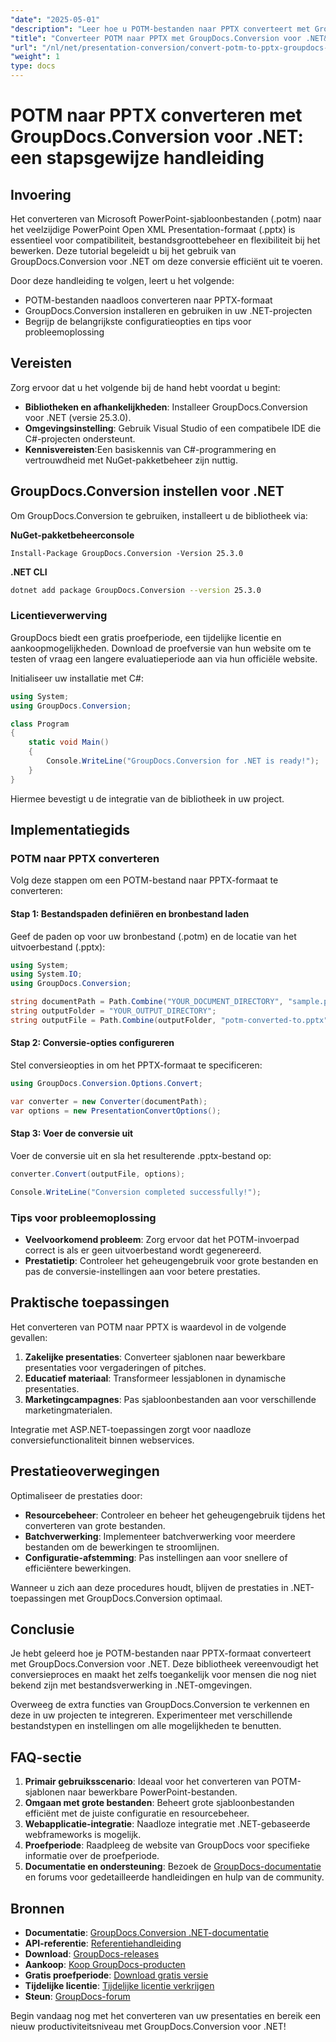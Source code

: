 ```yaml
---
"date": "2025-05-01"
"description": "Leer hoe u POTM-bestanden naar PPTX converteert met GroupDocs.Conversion voor .NET. Deze handleiding behandelt de installatie, conversiestappen en tips voor probleemoplossing."
"title": "Converteer POTM naar PPTX met GroupDocs.Conversion voor .NET&#58; een stapsgewijze handleiding"
"url": "/nl/net/presentation-conversion/convert-potm-to-pptx-groupdocs-conversion-net/"
"weight": 1
type: docs
---
```

# POTM naar PPTX converteren met GroupDocs.Conversion voor .NET: een stapsgewijze handleiding

## Invoering

Het converteren van Microsoft PowerPoint-sjabloonbestanden (.potm) naar het veelzijdige PowerPoint Open XML Presentation-formaat (.pptx) is essentieel voor compatibiliteit, bestandsgroottebeheer en flexibiliteit bij het bewerken. Deze tutorial begeleidt u bij het gebruik van GroupDocs.Conversion voor .NET om deze conversie efficiënt uit te voeren.

Door deze handleiding te volgen, leert u het volgende:
- POTM-bestanden naadloos converteren naar PPTX-formaat
- GroupDocs.Conversion installeren en gebruiken in uw .NET-projecten
- Begrijp de belangrijkste configuratieopties en tips voor probleemoplossing

## Vereisten

Zorg ervoor dat u het volgende bij de hand hebt voordat u begint:
- **Bibliotheken en afhankelijkheden**: Installeer GroupDocs.Conversion voor .NET (versie 25.3.0).
- **Omgevingsinstelling**: Gebruik Visual Studio of een compatibele IDE die C#-projecten ondersteunt.
- **Kennisvereisten**:Een basiskennis van C#-programmering en vertrouwdheid met NuGet-pakketbeheer zijn nuttig.

## GroupDocs.Conversion instellen voor .NET

Om GroupDocs.Conversion te gebruiken, installeert u de bibliotheek via:

**NuGet-pakketbeheerconsole**
```plaintext
Install-Package GroupDocs.Conversion -Version 25.3.0
```

**.NET CLI**
```bash
dotnet add package GroupDocs.Conversion --version 25.3.0
```

### Licentieverwerving
GroupDocs biedt een gratis proefperiode, een tijdelijke licentie en aankoopmogelijkheden. Download de proefversie van hun website om te testen of vraag een langere evaluatieperiode aan via hun officiële website.

Initialiseer uw installatie met C#:
```csharp
using System;
using GroupDocs.Conversion;

class Program
{
    static void Main()
    {
        Console.WriteLine("GroupDocs.Conversion for .NET is ready!");
    }
}
```
Hiermee bevestigt u de integratie van de bibliotheek in uw project.

## Implementatiegids

### POTM naar PPTX converteren
Volg deze stappen om een POTM-bestand naar PPTX-formaat te converteren:

#### Stap 1: Bestandspaden definiëren en bronbestand laden
Geef de paden op voor uw bronbestand (.potm) en de locatie van het uitvoerbestand (.pptx):
```csharp
using System;
using System.IO;
using GroupDocs.Conversion;

string documentPath = Path.Combine("YOUR_DOCUMENT_DIRECTORY", "sample.potm");
string outputFolder = "YOUR_OUTPUT_DIRECTORY";
string outputFile = Path.Combine(outputFolder, "potm-converted-to.pptx");
```
#### Stap 2: Conversie-opties configureren
Stel conversieopties in om het PPTX-formaat te specificeren:
```csharp
using GroupDocs.Conversion.Options.Convert;

var converter = new Converter(documentPath);
var options = new PresentationConvertOptions();
```
#### Stap 3: Voer de conversie uit
Voer de conversie uit en sla het resulterende .pptx-bestand op:
```csharp
converter.Convert(outputFile, options);

Console.WriteLine("Conversion completed successfully!");
```
### Tips voor probleemoplossing
- **Veelvoorkomend probleem**: Zorg ervoor dat het POTM-invoerpad correct is als er geen uitvoerbestand wordt gegenereerd.
- **Prestatietip**: Controleer het geheugengebruik voor grote bestanden en pas de conversie-instellingen aan voor betere prestaties.

## Praktische toepassingen
Het converteren van POTM naar PPTX is waardevol in de volgende gevallen:
1. **Zakelijke presentaties**: Converteer sjablonen naar bewerkbare presentaties voor vergaderingen of pitches.
2. **Educatief materiaal**: Transformeer lessjablonen in dynamische presentaties.
3. **Marketingcampagnes**: Pas sjabloonbestanden aan voor verschillende marketingmaterialen.

Integratie met ASP.NET-toepassingen zorgt voor naadloze conversiefunctionaliteit binnen webservices.

## Prestatieoverwegingen
Optimaliseer de prestaties door:
- **Resourcebeheer**: Controleer en beheer het geheugengebruik tijdens het converteren van grote bestanden.
- **Batchverwerking**: Implementeer batchverwerking voor meerdere bestanden om de bewerkingen te stroomlijnen.
- **Configuratie-afstemming**: Pas instellingen aan voor snellere of efficiëntere bewerkingen.

Wanneer u zich aan deze procedures houdt, blijven de prestaties in .NET-toepassingen met GroupDocs.Conversion optimaal.

## Conclusie
Je hebt geleerd hoe je POTM-bestanden naar PPTX-formaat converteert met GroupDocs.Conversion voor .NET. Deze bibliotheek vereenvoudigt het conversieproces en maakt het zelfs toegankelijk voor mensen die nog niet bekend zijn met bestandsverwerking in .NET-omgevingen.

Overweeg de extra functies van GroupDocs.Conversion te verkennen en deze in uw projecten te integreren. Experimenteer met verschillende bestandstypen en instellingen om alle mogelijkheden te benutten.

## FAQ-sectie
1. **Primair gebruiksscenario**: Ideaal voor het converteren van POTM-sjablonen naar bewerkbare PowerPoint-bestanden.
2. **Omgaan met grote bestanden**: Beheert grote sjabloonbestanden efficiënt met de juiste configuratie en resourcebeheer.
3. **Webapplicatie-integratie**: Naadloze integratie met .NET-gebaseerde webframeworks is mogelijk.
4. **Proefperiode**: Raadpleeg de website van GroupDocs voor specifieke informatie over de proefperiode.
5. **Documentatie en ondersteuning**: Bezoek de [GroupDocs-documentatie](https://docs.groupdocs.com/conversion/net/) en forums voor gedetailleerde handleidingen en hulp van de community.

## Bronnen
- **Documentatie**: [GroupDocs.Conversion .NET-documentatie](https://docs.groupdocs.com/conversion/net/)
- **API-referentie**: [Referentiehandleiding](https://reference.groupdocs.com/conversion/net/)
- **Download**: [GroupDocs-releases](https://releases.groupdocs.com/conversion/net/)
- **Aankoop**: [Koop GroupDocs-producten](https://purchase.groupdocs.com/buy)
- **Gratis proefperiode**: [Download gratis versie](https://releases.groupdocs.com/conversion/net/)
- **Tijdelijke licentie**: [Tijdelijke licentie verkrijgen](https://purchase.groupdocs.com/temporary-license/)
- **Steun**: [GroupDocs-forum](https://forum.groupdocs.com/c/conversion/10)

Begin vandaag nog met het converteren van uw presentaties en bereik een nieuw productiviteitsniveau met GroupDocs.Conversion voor .NET!